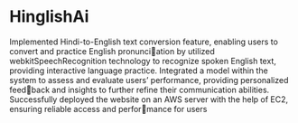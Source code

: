 # HinglishAi
Implemented Hindi-to-English text conversion feature, enabling users to convert and practice English pronunciation by utilized webkitSpeechRecognition technology to recognize spoken English text, providing interactive language practice.
Integrated a model within the system to assess and evaluate users’ performance, providing personalized feedback and insights to further refine their communication abilities.
Successfully deployed the website on an AWS server with the help of EC2, ensuring reliable access and performance for users
